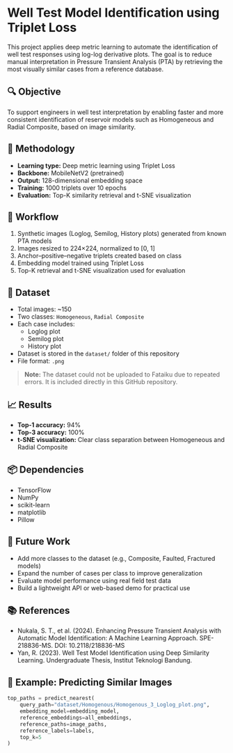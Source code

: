 # Well Test Model Identification using Triplet Loss

This project applies deep metric learning to automate the identification of well test responses using log-log derivative plots. The goal is to reduce manual interpretation in Pressure Transient Analysis (PTA) by retrieving the most visually similar cases from a reference database.

## 🔍 Objective

To support engineers in well test interpretation by enabling faster and more consistent identification of reservoir models such as Homogeneous and Radial Composite, based on image similarity.

## 🧠 Methodology

- **Learning type:** Deep metric learning using Triplet Loss
- **Backbone:** MobileNetV2 (pretrained)
- **Output:** 128-dimensional embedding space
- **Training:** 1000 triplets over 10 epochs
- **Evaluation:** Top-K similarity retrieval and t-SNE visualization

## 🧰 Workflow

1. Synthetic images (Loglog, Semilog, History plots) generated from known PTA models
2. Images resized to 224×224, normalized to [0, 1]
3. Anchor–positive–negative triplets created based on class
4. Embedding model trained using Triplet Loss
5. Top-K retrieval and t-SNE visualization used for evaluation

## 📂 Dataset

- Total images: ~150  
- Two classes: `Homogeneous`, `Radial Composite`  
- Each case includes:
  - Loglog plot  
  - Semilog plot  
  - History plot  
- Dataset is stored in the `dataset/` folder of this repository  
- File format: `.png`

> **Note:** The dataset could not be uploaded to Fataiku due to repeated errors. It is included directly in this GitHub repository.

## 📈 Results

- **Top-1 accuracy:** 94%  
- **Top-3 accuracy:** 100%  
- **t-SNE visualization:** Clear class separation between Homogeneous and Radial Composite

## 📦 Dependencies
- TensorFlow
- NumPy
- scikit-learn
- matplotlib
- Pillow

## 📌 Future Work
- Add more classes to the dataset (e.g., Composite, Faulted, Fractured models)
- Expand the number of cases per class to improve generalization
- Evaluate model performance using real field test data
- Build a lightweight API or web-based demo for practical use

## 📚 References

- Nukala, S. T., et al. (2024). Enhancing Pressure Transient Analysis with Automatic Model Identification: A Machine Learning Approach. SPE-218836-MS. DOI: 10.2118/218836-MS
- Yan, R. (2023). Well Test Model Identification using Deep Similarity Learning. Undergraduate Thesis, Institut Teknologi Bandung.
  
## 🚀 Example: Predicting Similar Images

```python
top_paths = predict_nearest(
    query_path="dataset/Homogenous/Homogenous_3_Loglog_plot.png",
    embedding_model=embedding_model,
    reference_embeddings=all_embeddings,
    reference_paths=image_paths,
    reference_labels=labels,
    top_k=5
)
